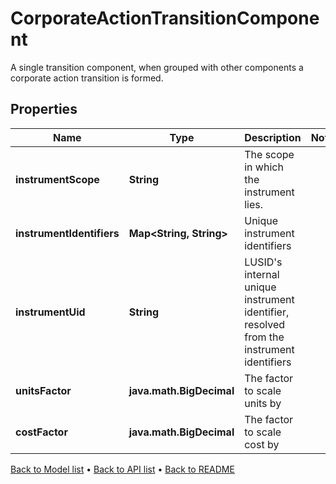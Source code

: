 

# CorporateActionTransitionComponent

A single transition component, when grouped with other components a corporate action transition is formed.

## Properties

| Name | Type | Description | Notes |
|------------ | ------------- | ------------- | -------------|
|**instrumentScope** | **String** | The scope in which the instrument lies. |  |
|**instrumentIdentifiers** | **Map&lt;String, String&gt;** | Unique instrument identifiers |  |
|**instrumentUid** | **String** | LUSID&#39;s internal unique instrument identifier, resolved from the instrument identifiers |  |
|**unitsFactor** | **java.math.BigDecimal** | The factor to scale units by |  |
|**costFactor** | **java.math.BigDecimal** | The factor to scale cost by |  |



[Back to Model list](../README.md#documentation-for-models) &#8226; [Back to API list](../README.md#documentation-for-api-endpoints) &#8226; [Back to README](../README.md)


